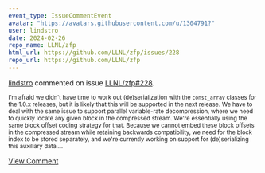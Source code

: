 ```yaml
---
event_type: IssueCommentEvent
avatar: "https://avatars.githubusercontent.com/u/1304791?"
user: lindstro
date: 2024-02-26
repo_name: LLNL/zfp
html_url: https://github.com/LLNL/zfp/issues/228
repo_url: https://github.com/LLNL/zfp
---
```


<a href='https://github.com/lindstro' target='_blank'>lindstro</a> commented on issue <a href='https://github.com/LLNL/zfp/issues/228' target='_blank'>LLNL/zfp#228</a>.

<small>I'm afraid we didn't have time to work out (de)serialization with the `const_array` classes for the 1.0.x releases, but it is likely that this will be supported in the next release.  We have to deal with the same issue to support parallel variable-rate decompression, where we need to quickly locate any given block in the compressed stream.  We're essentially using the same block offset coding strategy for that.  Because we cannot embed these block offsets in the compressed stream while retaining backwards compatibility, we need for the block index to be stored separately, and we're currently working on support for (de)serializing this auxiliary data....</small>

<a href='https://github.com/LLNL/zfp/issues/228' target='_blank'>View Comment</a>